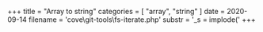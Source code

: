 +++
title = "Array to string"
categories = [ "array", "string" ]
date = 2020-09-14
filename = 'cove\git-tools\fs-iterate.php'
substr = '_s = implode('
+++
